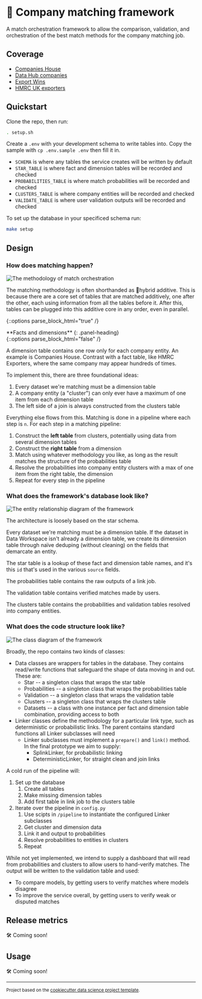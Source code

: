 # 🔗 Company matching framework

A match orchestration framework to allow the comparison, validation, and orchestration of the best match methods for the company matching job.

## Coverage

* [Companies House](https://data.trade.gov.uk/datasets/a777d199-53a4-4d0a-bbbb-1559a86f8c4c#companies-house-company-data)
* [Data Hub companies](https://data.trade.gov.uk/datasets/32918f3e-a727-42e6-8359-9efc61c93aa4#data-hub-companies-master)
* [Export Wins](https://data.trade.gov.uk/datasets/0738396f-d1fd-46f1-a53f-5d8641d032af#export-wins-master-datasets)
* [HMRC UK exporters](https://data.trade.gov.uk/datasets/76fb2db3-ab32-4af8-ae87-d41d36b31265#uk-exporters)

## Quickstart

Clone the repo, then run:

```bash
. setup.sh
```

Create a `.env` with your development schema to write tables into. Copy the sample with `cp .env.sample .env` then fill it in.

* `SCHEMA` is where any tables the service creates will be written by default
* `STAR_TABLE` is where fact and dimension tables will be recorded and checked
* `PROBABILITIES_TABLE` is where match probabilities will be recorded and checked
* `CLUSTERS_TABLE` is where company entities will be recorded and checked
* `VALIDATE_TABLE` is where user validation outputs will be recorded and checked

To set up the database in your specificed schema run:

```bash
make setup
```

## Design

### How does matching happen?

![The methodology of match orchestration](/docs/hybridadditive_links.png "The 🔌hybrid additive methodology")

The matching methodology is often shorthanded as 🔌hybrid additive. This is because there are a core set of tables that are matched additively, one after the other, each using information from all the tables before it. After this, tables can be plugged into this additive core in any order, even in parallel.

{::options parse_block_html="true" /}
<div class="panel panel-info">
**Facts and dimensions**
{: .panel-heading}
<div class="panel-body">
{::options parse_block_html="false" /}

A dimension table contains one row only for each company entity. An example is Companies House. Contrast with a fact table, like HMRC Exporters, where the same company may appear hundreds of times.

</div>
</div>

To implement this, there are three foundational ideas:

1. Every dataset we're matching must be a dimension table
2. A company entity (a "cluster") can only ever have a maximum of one item from each dimension table
3. The left side of a join is always constructed from the clusters table

Everything else flows from this. Matching is done in a pipeline where each step is `n`. For each step in a matching pipeline:

1. Construct the **left table** from clusters, potentially using data from several dimension tables
2. Construct the **right table** from a dimension
3. Match using whatever methodology you like, as long as the result matches the structure of the probabilities table
4. Resolve the probabilities into company entity clusters with a max of one item from the right table, the dimension
5. Repeat for every step in the pipeline

### What does the framework's database look like?

![The entity relationship diagram of the framework](/docs/erdiagram.png "The entity relationship diagram")

The architecture is loosely based on the star schema.

Every dataset we're matching must be a dimension table. If the dataset in Data Workspace isn't already a dimension table, we create its dimension table through naïve deduping (without cleaning) on the fields that demarcate an entity.

The star table is a lookup of these fact and dimension table names, and it's this `id` that's used in the various `source` fields.

The probabilities table contains the raw outputs of a link job.

The validation table contains verified matches made by users.

The clusters table contains the probabilities and validation tables resolved into company entities.

### What does the code structure look like?

![The class diagram of the framework](/docs/classdiagram.png "The class diagram")

Broadly, the repo contains two kinds of classes:

* Data classes are wrappers for tables in the database. They contains read/write functions that safeguard the shape of data moving in and out. These are:
    * Star -- a singleton class that wraps the star table
    * Probabilities -- a singleton class that wraps the probabilities table
    * Validation -- a singleton class that wraps the validation table
    * Clusters -- a singleton class that wraps the clusters table
    * Datasets -- a class with one instance per fact and dimension table combination, providing access to both
* Linker classes define the methodology for a particular link type, such as deterministic or probabilistic links. The parent contains standard functions all Linker subclasses will need
    * Linker subclasses must implement a `prepare()` and `link()` method. In the final prototype we aim to supply:
        * SplinkLinker, for probabilistic linking
        * DeterministicLinker, for straight clean and join links
     
A cold run of the pipeline will:

1. Set up the database
    1. Create all tables
    2. Make missing dimension tables
    3. Add first table in link job to the clusters table
2. Iterate over the pipeline in `config.py`
    1. Use scipts in `/pipeline` to instantiate the configured Linker subclasses
    2. Get cluster and dimension data
    3. Link it and output to probabilities
    4. Resolve probabilities to entities in clusters
    5. Repeat
  
While not yet implemented, we intend to supply a dashboard that will read from probabilities and clusters to allow users to hand-verify matches. The output will be written to the validation table and used:

* To compare models, by getting users to verify matches where models disagree
* To improve the service overall, by getting users to verify weak or disputed matches

## Release metrics

🛠 Coming soon!

## Usage

🛠 Coming soon!

--------

<p><small>Project based on the <a target="_blank" href="https://drivendata.github.io/cookiecutter-data-science/">cookiecutter data science project template</a>.</small></p>
